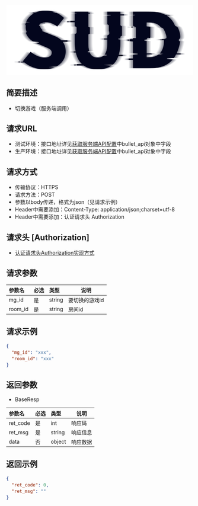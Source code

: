 #

![SUD](../../../Resource/logo.png)

## 简要描述

- 切换游戏（服务端调用）

## 请求URL

- 测试环境：接口地址详见[获取服务端API配置](../ObtainServerEndAPIConfigurations.md)中bullet_api对象中字段
- 生产环境：接口地址详见[获取服务端API配置](../ObtainServerEndAPIConfigurations.md)中bullet_api对象中字段

## 请求方式

- 传输协议：HTTPS
- 请求方法：POST
- 参数以body传递，格式为json（见请求示例）
- Header中需要添加：Content-Type: application/json;charset=utf-8
- Header中需要添加：认证请求头 Authorization

## 请求头 [Authorization]

- [认证请求头Authorization实现方式](../AuthorizationDescription.md)

## 请求参数

| 参数名     | 必选  | 类型       | 说明       |
|:--------|:----|:---------|----------|
| mg_id   | 是   | string   | 要切换的游戏id |
| room_id | 是   | string   | 房间id     |

## 请求示例

```json
{
  "mg_id": "xxx",
  "room_id": "xxx"
}
```

## 返回参数

- BaseResp

| 参数名      | 必选  | 类型     | 说明   |
|:---------|:----|:-------|------|
| ret_code | 是   | int    | 响应码  |
| ret_msg  | 是   | string | 响应信息 |
| data     | 否   | object | 响应数据 |

## 返回示例

```json
{
  "ret_code": 0,
  "ret_msg": ""
}
```
